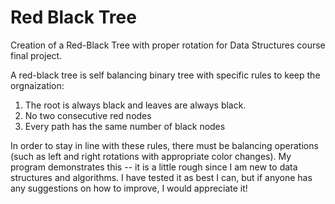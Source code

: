 # Red Black Tree
Creation of a Red-Black Tree with proper rotation for Data Structures course final project. 

A red-black tree is self balancing binary tree with specific rules to keep the orgnaization:
1. The root is always black and leaves are always black.
2. No two consecutive red nodes
3. Every path has the same number of black nodes

In order to stay in line with these rules, there must be balancing operations (such as left and right rotations with appropriate color changes).
My program demonstrates this -- it is a little rough since I am new to data structures and algorithms. I have tested it as best I can, but if anyone has any suggestions
on how to improve, I would appreciate it!
